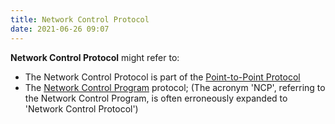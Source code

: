 ```yaml
---
title: Network Control Protocol
date: 2021-06-26 09:07
---
```


**Network Control Protocol** might refer to:
* The Network Control Protocol is part of the 
	[Point-to-Point Protocol](2021-02-05--06-12-26Z--ppp.md)
* The [Network Control Program](2021-06-26--09-10-44Z--network_control_program.md) protocol; 
	(The acronym 'NCP', referring to the Network Control Program, is often
	erroneously expanded to 'Network Control Protocol')
